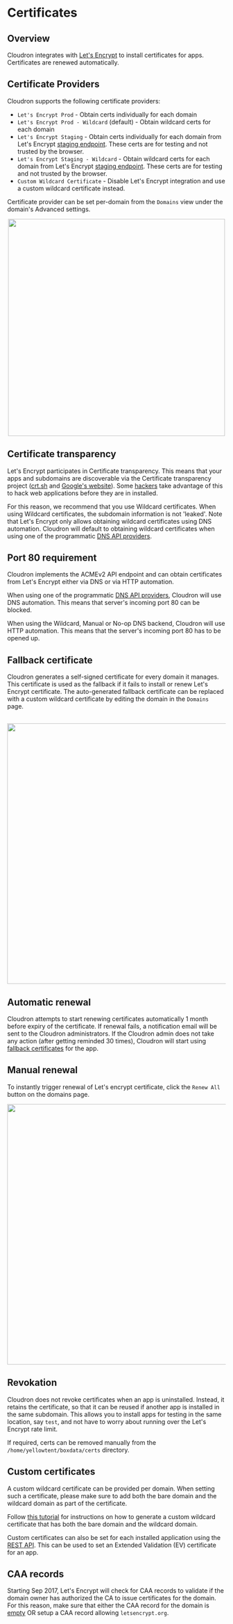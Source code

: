# Certificates

## Overview

Cloudron integrates with [Let's Encrypt](http://letsencrypt.org/) to install certificates
for apps. Certificates are renewed automatically.

## Certificate Providers

Cloudron supports the following certificate providers:

* `Let's Encrypt Prod` - Obtain certs individually for each domain
* `Let's Encrypt Prod - Wildcard` (default) - Obtain wildcard certs for each domain
* `Let's Encrypt Staging` - Obtain certs individually for each domain from Let's Encrypt [staging endpoint](https://letsencrypt.org/docs/staging-environment/). These certs are for testing and not trusted by the browser.
* `Let's Encrypt Staging - Wildcard` - Obtain wildcard certs for each domain from Let's Encrypt [staging endpoint](https://letsencrypt.org/docs/staging-environment/). These certs are for testing and not trusted by the browser.
* `Custom Wildcard Certificate` - Disable Let's Encrypt integration and use a custom wildcard
  certificate instead.

Certificate provider can be set per-domain from the `Domains` view under the
domain's Advanced settings.

<center>
<img src="/documentation/img/certificates-provider.png" class="shadow" width="500px">
</center>

## Certificate transparency

Let's Encrypt participates in Certificate transparency. This means that your apps and
subdomains are discoverable via the Certificate transparency project ([crt.sh](https://crt.sh/)
and [Google's website](https://transparencyreport.google.com/https/certificates)). Some 
[hackers](https://www.golem.de/news/certificate-transparency-hacking-web-applications-before-they-are-installed-1707-129172.html)
take advantage of this to hack web applications before they are in installed.

For this reason, we recommend that you use Wildcard certificates. When using Wildcard certificates,
the subdomain information is not 'leaked'. Note that Let's Encrypt only allows obtaining wildcard
certificates using DNS automation. Cloudron will default to obtaining wildcard certificates when
using one of the programmatic [DNS API providers](/documentation/domains/#dns-providers).

## Port 80 requirement

Cloudron implements the ACMEv2 API endpoint and can obtain certificates from Let's Encrypt either
via DNS or via HTTP automation.

When using one of the programmatic [DNS API providers](/documentation/domains/#dns-providers),
Cloudron will use DNS automation. This means that server's incoming port 80 can be blocked.

When using the Wildcard, Manual or No-op DNS backend, Cloudron will use HTTP automation. This means
that the server's incoming port 80 has to be opened up.

## Fallback certificate

Cloudron generates a self-signed certificate for every domain it manages. This certificate is
used as the fallback if it fails to install or renew Let's Encrypt certificate. The auto-generated
fallback certificate can be replaced with a custom wildcard certificate by editing the domain
in the `Domains` page.

<br/>

<center>
<img src="/documentation/img/cert-fallback.png" class="shadow" width="600px">
</center>

## Automatic renewal

Cloudron attempts to start renewing certificates automatically 1 month before expiry of the
certificate. If renewal fails, a notification email will be sent to the Cloudron administrators.
If the Cloudron admin does not take any action (after getting reminded 30 times), Cloudron will start
using [fallback certificates](#fallback-certificate) for the app.

## Manual renewal

To instantly trigger renewal of Let's encrypt certificate, click the `Renew All` button on the domains page.

<center>
<img src="/documentation/img/certificates-renew.png" class="shadow" width="600px">
</center>

## Revokation

Cloudron does not revoke certificates when an app is uninstalled. Instead, it retains the
certificate, so that it can be reused if another app is installed in the same
subdomain. This allows you to install apps for testing in the same location, say `test`,
and not have to worry about running over the Let's Encrypt rate limit.

If required, certs can be removed manually from the `/home/yellowtent/boxdata/certs` directory.

## Custom certificates

A custom wildcard certificate can be provided per domain. When setting such a certificate,
please make sure to add both the bare domain and the wildcard domain as part of the certificate.

Follow [this tutorial](https://www.devside.net/wamp-server/generating-and-installing-wildcard-and-multi-domain-ssl-certificates)
for instructions on how to generate a custom wildcard certificate that has both the bare domain
and the wildcard domain.

Custom certificates can also be set for each installed application using the [REST API](/developer/api/#configure-app).
This can be used to set an Extended Validation (EV) certificate for an app.

## CAA records

Starting Sep 2017, Let's Encrypt will check for CAA records to validate if the domain owner
has authorized the CA to issue certificates for the domain. For this reason, make sure that
either the CAA record for the domain is [empty](https://community.letsencrypt.org/t/how-to-use-without-caa/38539/2)
OR setup a CAA record allowing `letsencrypt.org`.


